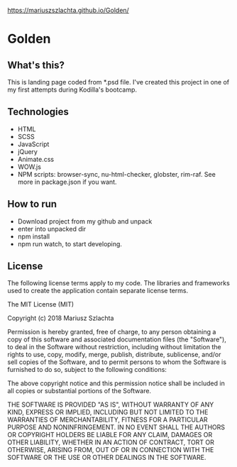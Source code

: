 https://mariuszszlachta.github.io/Golden/

# Golden

## What's this?
This is landing page coded from *.psd file. I've created this project in one of my first attempts during Kodilla's bootcamp. 

## Technologies

- HTML
- SCSS
- JavaScript
- jQuery
- Animate.css
- WOW.js
- NPM scripts: browser-sync, nu-html-checker, globster, rim-raf. See more in package.json if you want.

## How to run

- Download project from my github and unpack
- enter into unpacked dir
- npm install
- npm run watch, to start developing.

## License

The following license terms apply to my code. The libraries and frameworks used to create the application contain separate license terms.

The MIT License (MIT)

Copyright (c) 2018 Mariusz Szlachta

Permission is hereby granted, free of charge, to any person obtaining a copy of this software and associated documentation files (the "Software"), to deal in the Software without restriction, including without limitation the rights to use, copy, modify, merge, publish, distribute, sublicense, and/or sell copies of the Software, and to permit persons to whom the Software is furnished to do so, subject to the following conditions:

The above copyright notice and this permission notice shall be included in all copies or substantial portions of the Software.

THE SOFTWARE IS PROVIDED "AS IS", WITHOUT WARRANTY OF ANY KIND, EXPRESS OR IMPLIED, INCLUDING BUT NOT LIMITED TO THE WARRANTIES OF MERCHANTABILITY, FITNESS FOR A PARTICULAR PURPOSE AND NONINFRINGEMENT. IN NO EVENT SHALL THE AUTHORS OR COPYRIGHT HOLDERS BE LIABLE FOR ANY CLAIM, DAMAGES OR OTHER LIABILITY, WHETHER IN AN ACTION OF CONTRACT, TORT OR OTHERWISE, ARISING FROM, OUT OF OR IN CONNECTION WITH THE SOFTWARE OR THE USE OR OTHER DEALINGS IN THE SOFTWARE.